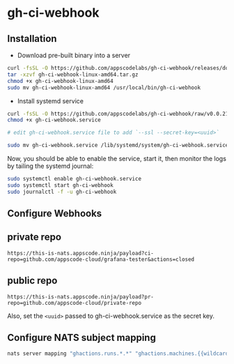 # gh-ci-webhook

## Installation

- Download pre-built binary into a server

```bash
curl -fsSL -O https://github.com/appscodelabs/gh-ci-webhook/releases/download/v0.0.21/gh-ci-webhook-linux-amd64.tar.gz
tar -xzvf gh-ci-webhook-linux-amd64.tar.gz
chmod +x gh-ci-webhook-linux-amd64
sudo mv gh-ci-webhook-linux-amd64 /usr/local/bin/gh-ci-webhook
```

- Install systemd service

```bash
curl -fsSL -O https://github.com/appscodelabs/gh-ci-webhook/raw/v0.0.21/hack/systemd/gh-ci-webhook.service
chmod +x gh-ci-webhook.service

# edit gh-ci-webhook.service file to add `--ssl --secret-key=<uuid>`

sudo mv gh-ci-webhook.service /lib/systemd/system/gh-ci-webhook.service
```

Now, you should be able to enable the service, start it, then monitor the logs by tailing the systemd journal:

```bash
sudo systemctl enable gh-ci-webhook.service
sudo systemctl start gh-ci-webhook
sudo journalctl -f -u gh-ci-webhook
```

## Configure Webhooks

## private repo
`https://this-is-nats.appscode.ninja/payload?ci-repo=github.com/appscode-cloud/grafana-tester&actions=closed`

## public repo
`https://this-is-nats.appscode.ninja/payload?pr-repo=github.com/appscode-cloud/private-repo`

Also, set the `<uuid>` passed to gh-ci-webhook.service as the secret key.

## Configure NATS subject mapping

```bash
nats server mapping "ghactions.runs.*.*" "ghactions.machines.{{wildcard(1)}}.{{partition(1,2)}}"
```